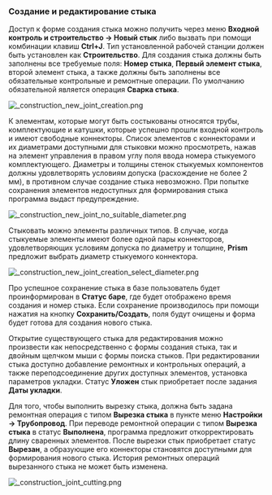 ﻿
### Создание и редактирование стыка

Доступ к форме создания стыка можно получить через меню **Входной контроль и строительство -> Новый стык** либо вызвать при помощи комбинации клавиш **Ctrl+J**. Тип установленной рабочей станции должен быть установлен как **Строительство**. Для создания стыка должны быть заполнены все требуемые поля: **Номер стыка**, **Первый элемент стыка**, второй элемент стыка, а также должны быть заполнены все обязательные контрольные и ремонтные операции. По умолчанию обязательной является операция **Сварка стыка**.

![_construction_new_joint_creation.png](./images/_construction_new_joint_creation.png "Создание стыка") 

К элементам, которые могут быть состыкованы относятся трубы, комплектующие и катушки, которые успешно прошли входной контроль и имеют свободные коннекторы. Список элементов с коннекторами и их диаметрами доступными для стыковки можно просмотреть, нажав на элемент управления в правом углу поля ввода номера стыкуемого комплектующего. Диаметры и толщины стенок стыкуемых компонентов должны удовлетворять условиям допуска (расхождение не более 2 мм), в противном случае создание стыка невозможно. При попытке сохранения элементов недоступных для формирования стыка программа выдаст предупреждение.

![_construction_new_joint_no_suitable_diameter.png](./images/_construction_new_joint_no_suitable_diameter.png "Невозможно создать стык")

Стыковать можно элементы различных типов. В случае, когда стыкуемые элементы имеют более одной пары коннекторов, удовлетворяющих условиям допуска по диаметру и толщине, **Prism** предложит выбрать диаметр стыкуемого коннектора.

![_construction_new_joint_creation_select_diameter.png](./images/_construction_new_joint_creation_select_diameter.png "Выбор диаметра соединения")

Про успешное сохранение стыка в базе пользователь будет проинформирован в **Статус баре**, где будет отображено  время создания и номер стыка. Если сохранение производилось при помощи нажатия на кнопку **Сохранить/Создать**, поля будут очищены и форма будет готова для создания нового стыка.

Открытие существующего стыка для редактирования можно произвести как непосредственно с формы создания стыка, так и двойным щелчком мыши с формы поиска стыков. При редактировании стыка доступно добавление ремонтных и контрольных операций, а также переподсоединение других доступных элементов, установка параметров укладки. Статус **Уложен** стык приобретает после задания **Даты укладки**.

Для того, чтобы выполнить вырезку стыка, должна быть задана ремонтная операция с типом **Вырезка стыка** в пункте меню **Настройки -> Трубопровод**. При переводе ремонтной операции с типом **Вырезка стыка** в статус **Выполнена**, программа предложит откорректировать длину сваренных элементов. После вырезки стык приобретает статус **Вырезан**, а образующие его коннекторы становятся доступными для формирования нового стыка. История ремонтных операций вырезанного стыка не может быть изменена.

![_construction_joint_cutting.png](./images/_construction_joint_cutting.png "Вырезка стыка")